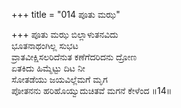 +++
title = "014 ಪೂತು ಮಝ"

+++
ಪೂತು ಮಝ ಬಿಲ್ಲಾಳುತನವಿದು  
ಭೂತನಾಥಂಗಿಲ್ಲ ಸುಭಟ  
ವ್ರಾತವೀಕ್ಷಿಸಲರಿದೆನುತ ಕಣೆಗೆದರಿದನು ದ್ರೋಣ  
ಏತಕಿದು ಹಿಮ್ಮೆಟ್ಟು ದಿಟ ನೀ  
ಸೋತಡೆಯು ಜಯವಿಲ್ಲೆಮಗೆ ಮೃಗ  
ಪೋತನನು ಹರಿಹೊಯ್ವುದುಚಿತವೆ ಮಗನೆ ಕೇಳೆಂದ    ॥14॥